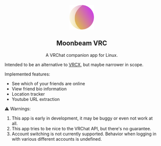 
<div align="center">
<img src="com.github.taiko2k.moonbeam.svg" alt="Alt text" width="80" height="80"//>
 
## Moonbeam VRC
A VRChat companion app for Linux. 
</div>

Intended to be an alternative to [VRCX](https://github.com/vrcx-team/VRCX), but maybe narrower in scope.

Implemented features:

 - See which of your friends are online
 - View friend bio information
 - Location tracker
 - Youtube URL extraction

⚠️ Warnings:

 1. This app is early in development, it may be buggy or even not work at all.
 2. This app tries to be nice to the VRChat API, but there's no guarantee.
 3. Account switching is not currently supported. Behavior when logging in with various different accounts is undefined.


